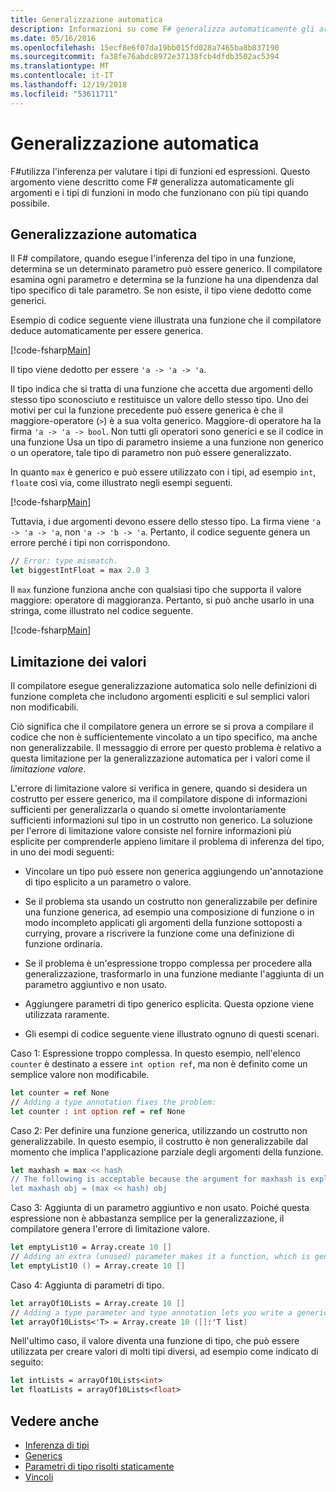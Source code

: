 ```yaml
---
title: Generalizzazione automatica
description: Informazioni su come F# generalizza automaticamente gli argomenti e i tipi di funzioni in modo che funzionano con più tipi, laddove possibile.
ms.date: 05/16/2016
ms.openlocfilehash: 15ecf8e6f07da19bb015fd028a7465ba8b837190
ms.sourcegitcommit: fa38fe76abdc8972e37138fcb4dfdb3502ac5394
ms.translationtype: MT
ms.contentlocale: it-IT
ms.lasthandoff: 12/19/2018
ms.locfileid: "53611711"
---
```

# <a name="automatic-generalization"></a>Generalizzazione automatica

F#utilizza l'inferenza per valutare i tipi di funzioni ed espressioni. Questo argomento viene descritto come F# generalizza automaticamente gli argomenti e i tipi di funzioni in modo che funzionano con più tipi quando possibile.

## <a name="automatic-generalization"></a>Generalizzazione automatica

Il F# compilatore, quando esegue l'inferenza del tipo in una funzione, determina se un determinato parametro può essere generico. Il compilatore esamina ogni parametro e determina se la funzione ha una dipendenza dal tipo specifico di tale parametro. Se non esiste, il tipo viene dedotto come generici.

Esempio di codice seguente viene illustrata una funzione che il compilatore deduce automaticamente per essere generica.

[!code-fsharp[Main](../../../../samples/snippets/fsharp/lang-ref-3/snippet101.fs)]

Il tipo viene dedotto per essere `'a -> 'a -> 'a`.

Il tipo indica che si tratta di una funzione che accetta due argomenti dello stesso tipo sconosciuto e restituisce un valore dello stesso tipo. Uno dei motivi per cui la funzione precedente può essere generica è che il maggiore-operatore (`>`) è a sua volta generico. Maggiore-di operatore ha la firma `'a -> 'a -> bool`. Non tutti gli operatori sono generici e se il codice in una funzione Usa un tipo di parametro insieme a una funzione non generico o un operatore, tale tipo di parametro non può essere generalizzato.

In quanto `max` è generico e può essere utilizzato con i tipi, ad esempio `int`, `float`e così via, come illustrato negli esempi seguenti.

[!code-fsharp[Main](../../../../samples/snippets/fsharp/lang-ref-3/snippet102.fs)]

Tuttavia, i due argomenti devono essere dello stesso tipo. La firma viene `'a -> 'a -> 'a`, non `'a -> 'b -> 'a`. Pertanto, il codice seguente genera un errore perché i tipi non corrispondono.

```fsharp
// Error: type mismatch.
let biggestIntFloat = max 2.0 3
```

Il `max` funzione funziona anche con qualsiasi tipo che supporta il valore maggiore: operatore di maggioranza. Pertanto, si può anche usarlo in una stringa, come illustrato nel codice seguente.

[!code-fsharp[Main](../../../../samples/snippets/fsharp/lang-ref-3/snippet104.fs)]

## <a name="value-restriction"></a>Limitazione dei valori

Il compilatore esegue generalizzazione automatica solo nelle definizioni di funzione completa che includono argomenti espliciti e sul semplici valori non modificabili.

Ciò significa che il compilatore genera un errore se si prova a compilare il codice che non è sufficientemente vincolato a un tipo specifico, ma anche non generalizzabile. Il messaggio di errore per questo problema è relativo a questa limitazione per la generalizzazione automatica per i valori come il *limitazione valore*.

L'errore di limitazione valore si verifica in genere, quando si desidera un costrutto per essere generico, ma il compilatore dispone di informazioni sufficienti per generalizzarla o quando si omette involontariamente sufficienti informazioni sul tipo in un costrutto non generico. La soluzione per l'errore di limitazione valore consiste nel fornire informazioni più esplicite per comprenderle appieno limitare il problema di inferenza del tipo, in uno dei modi seguenti:

- Vincolare un tipo può essere non generica aggiungendo un'annotazione di tipo esplicito a un parametro o valore.

- Se il problema sta usando un costrutto non generalizzabile per definire una funzione generica, ad esempio una composizione di funzione o in modo incompleto applicati gli argomenti della funzione sottoposti a currying, provare a riscrivere la funzione come una definizione di funzione ordinaria.

- Se il problema è un'espressione troppo complessa per procedere alla generalizzazione, trasformarlo in una funzione mediante l'aggiunta di un parametro aggiuntivo e non usato.

- Aggiungere parametri di tipo generico esplicita. Questa opzione viene utilizzata raramente.

- Gli esempi di codice seguente viene illustrato ognuno di questi scenari.

Caso 1: Espressione troppo complessa. In questo esempio, nell'elenco `counter` è destinato a essere `int option ref`, ma non è definito come un semplice valore non modificabile.

```fsharp
let counter = ref None
// Adding a type annotation fixes the problem:
let counter : int option ref = ref None
```

Caso 2: Per definire una funzione generica, utilizzando un costrutto non generalizzabile. In questo esempio, il costrutto è non generalizzabile dal momento che implica l'applicazione parziale degli argomenti della funzione.

```fsharp
let maxhash = max << hash
// The following is acceptable because the argument for maxhash is explicit:
let maxhash obj = (max << hash) obj
```

Caso 3: Aggiunta di un parametro aggiuntivo e non usato. Poiché questa espressione non è abbastanza semplice per la generalizzazione, il compilatore genera l'errore di limitazione valore.

```fsharp
let emptyList10 = Array.create 10 []
// Adding an extra (unused) parameter makes it a function, which is generalizable.
let emptyList10 () = Array.create 10 []
```

Caso 4: Aggiunta di parametri di tipo.

```fsharp
let arrayOf10Lists = Array.create 10 []
// Adding a type parameter and type annotation lets you write a generic value.
let arrayOf10Lists<'T> = Array.create 10 ([]:'T list)
```

Nell'ultimo caso, il valore diventa una funzione di tipo, che può essere utilizzata per creare valori di molti tipi diversi, ad esempio come indicato di seguito:

```fsharp
let intLists = arrayOf10Lists<int>
let floatLists = arrayOf10Lists<float>
```

## <a name="see-also"></a>Vedere anche

- [Inferenza di tipi](../type-inference.md)
- [Generics](index.md)
- [Parametri di tipo risolti staticamente](statically-resolved-type-parameters.md)
- [Vincoli](constraints.md)